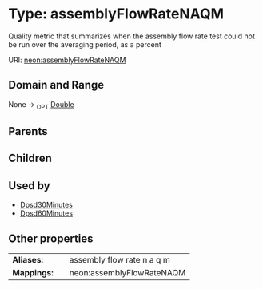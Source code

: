 
# Type: assemblyFlowRateNAQM


Quality metric that summarizes when the assembly flow rate test could not be run over the averaging period, as a percent

URI: [neon:assemblyFlowRateNAQM](https://data.neonscience.org/assemblyFlowRateNAQM)


## Domain and Range

None ->  <sub>OPT</sub> [Double](types/Double.md)

## Parents


## Children


## Used by

 * [Dpsd30Minutes](Dpsd30Minutes.md)
 * [Dpsd60Minutes](Dpsd60Minutes.md)

## Other properties

|  |  |  |
| --- | --- | --- |
| **Aliases:** | | assembly flow rate n a q m |
| **Mappings:** | | neon:assemblyFlowRateNAQM |

